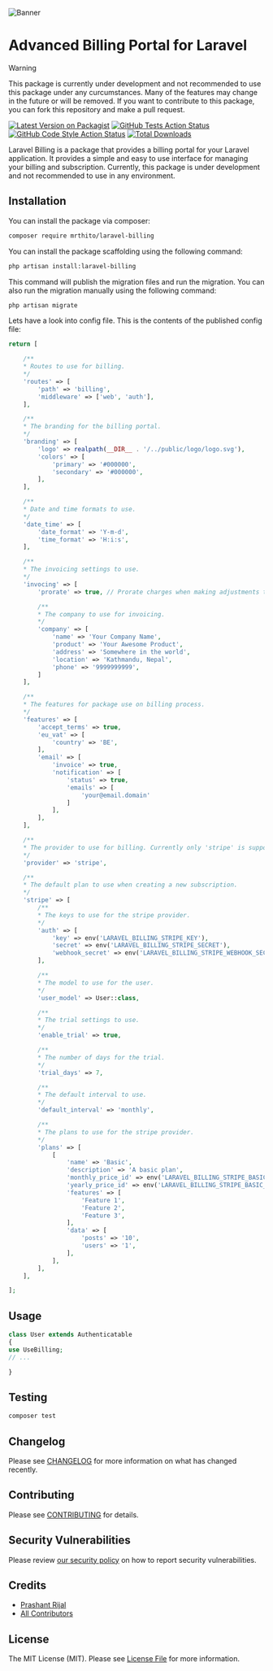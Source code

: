 ![Banner](https://banners.beyondco.de/Laravel%20Billing.png?theme=light&packageManager=composer+require&packageName=mrthito%2Flaravel-billing&pattern=ticTacToe&style=style_1&description=Advanced+Billing+Portal+for+Laravel&md=1&showWatermark=0&fontSize=125px&images=https%3A%2F%2Flaravel.com%2Fimg%2Flogomark.min.svg)

# Advanced Billing Portal for Laravel

> [!WARNING]
> This package is currently under development and not recommended to use this package under any curcumstances. Many of the features may change in the future or will be removed. If you want to contribute to this package, you can fork this repository and make a pull request.

[![Latest Version on Packagist](https://img.shields.io/packagist/v/mrthito/laravel-billing.svg?style=flat-square)](https://packagist.org/packages/mrthito/laravel-billing)
[![GitHub Tests Action Status](https://img.shields.io/github/actions/workflow/status/mrthito/laravel-billing/run-tests.yml?branch=main&label=tests&style=flat-square)](https://github.com/mrthito/laravel-billing/actions?query=workflow%3Arun-tests+branch%3Amain)
[![GitHub Code Style Action Status](https://img.shields.io/github/actions/workflow/status/mrthito/laravel-billing/fix-php-code-style-issues.yml?branch=main&label=code%20style&style=flat-square)](https://github.com/mrthito/laravel-billing/actions?query=workflow%3A"Fix+PHP+code+style+issues"+branch%3Amain)
[![Total Downloads](https://img.shields.io/packagist/dt/mrthito/laravel-billing.svg?style=flat-square)](https://packagist.org/packages/mrthito/laravel-billing)

Laravel Billing is a package that provides a billing portal for your Laravel application. It provides a simple and easy to use interface for managing your billing and subscription. Currently, this package is under development and not recommended to use in any environment.

## Installation

You can install the package via composer:

```bash
composer require mrthito/laravel-billing
```

You can install the package scaffolding using the following command:

```bash
php artisan install:laravel-billing
```

This command will publish the migration files and run the migration. You can also run the migration manually using the following command:

```bash
php artisan migrate
```

Lets have a look into config file. This is the contents of the published config file:

```php
return [

    /**
    * Routes to use for billing.
    */
    'routes' => [
        'path' => 'billing',
        'middleware' => ['web', 'auth'],
    ],

    /**
    * The branding for the billing portal.
    */
    'branding' => [
        'logo' => realpath(__DIR__ . '/../public/logo/logo.svg'),
        'colors' => [
            'primary' => '#000000',
            'secondary' => '#000000',
        ],
    ],

    /**
    * Date and time formats to use.
    */
    'date_time' => [
        'date_format' => 'Y-m-d',
        'time_format' => 'H:i:s',
    ],

    /**
    * The invoicing settings to use.
    */
    'invocing' => [
        'prorate' => true, // Prorate charges when making adjustments to a plan.

        /**
        * The company to use for invoicing.
        */
        'company' => [
            'name' => 'Your Company Name',
            'product' => 'Your Awesome Product',
            'address' => 'Somewhere in the world',
            'location' => 'Kathmandu, Nepal',
            'phone' => '9999999999',
        ]
    ],

    /**
    * The features for package use on billing process.
    */
    'features' => [
        'accept_terms' => true,
        'eu_vat' => [
            'country' => 'BE',
        ],
        'email' => [
            'invoice' => true,
            'notification' => [
                'status' => true,
                'emails' => [
                    'your@email.domain'
                ]
            ],
        ],
    ],

    /**
    * The provider to use for billing. Currently only 'stripe' is supported.
    */
    'provider' => 'stripe',

    /**
    * The default plan to use when creating a new subscription.
    */
    'stripe' => [
        /**
        * The keys to use for the stripe provider.
        */
        'auth' => [
            'key' => env('LARAVEL_BILLING_STRIPE_KEY'),
            'secret' => env('LARAVEL_BILLING_STRIPE_SECRET'),
            'webhook_secret' => env('LARAVEL_BILLING_STRIPE_WEBHOOK_SECRET'),
        ],

        /**
        * The model to use for the user.
        */
        'user_model' => User::class,

        /**
        * The trial settings to use.
        */
        'enable_trial' => true,

        /**
        * The number of days for the trial.
        */
        'trial_days' => 7,

        /**
        * The default interval to use.
        */
        'default_interval' => 'monthly',

        /**
        * The plans to use for the stripe provider.
        */
        'plans' => [
            [
                'name' => 'Basic',
                'description' => 'A basic plan',
                'monthly_price_id' => env('LARAVEL_BILLING_STRIPE_BASIC_MONTHLY_PRICE_ID'),
                'yearly_price_id' => env('LARAVEL_BILLING_STRIPE_BASIC_YEARLY_PRICE_ID'),
                'features' => [
                    'Feature 1',
                    'Feature 2',
                    'Feature 3',
                ],
                'data' => [
                    'posts' => '10',
                    'users' => '1',
                ],
            ],
        ],
    ],

];
```

## Usage

```php
class User extends Authenticatable
{
use UseBilling;
// ...

}
```

## Testing

```bash
composer test
```

## Changelog

Please see [CHANGELOG](CHANGELOG.md) for more information on what has changed recently.

## Contributing

Please see [CONTRIBUTING](CONTRIBUTING.md) for details.

## Security Vulnerabilities

Please review [our security policy](../../security/policy) on how to report security vulnerabilities.

## Credits

-   [Prashant Rijal](https://github.com/mrthito)
-   [All Contributors](../../contributors)

## License

The MIT License (MIT). Please see [License File](LICENSE.md) for more information.
